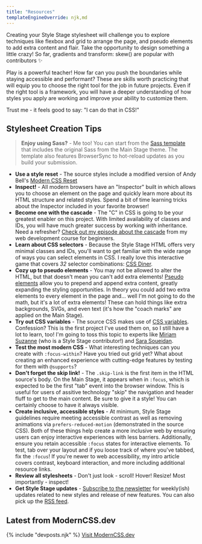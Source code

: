 ```yaml
---
title: "Resources"
templateEngineOverride: njk,md
---
```


Creating your Style Stage stylesheet will challenge you to explore techniques like flexbox and grid to arrange the page, and pseudo elements to add extra content and flair. Take the opportunity to design something a little crazy! So far, gradients and transform: skew() are popular with contributors ✨

Play is a powerful teacher! How far can you push the boundaries while staying accessible and performant? These are skills worth practicing that will equip you to choose the right tool for the job in future projects. Even if the right tool is a framework, you will have a deeper understanding of how styles you apply are working and improve your ability to customize them.

Trust me - it feels good to say: "I can do that in CSS!"

## Stylesheet Creation Tips

> **Enjoy using Sass?** - Me too! You can start from the [Sass template](https://github.com/5t3ph/stylestage-sass) that includes the original Sass from the Main Stage theme. The template also features BrowserSync to hot-reload updates as you build your submission.

- **Use a style reset** - The source styles include a modified version of Andy Bell's [Modern CSS Reset](https://github.com/hankchizljaw/modern-css-reset)
- **Inspect!** - All modern browsers have an "Inspector" built in which allows you to choose an element on the page and quickly learn more about its HTML structure and related styles. Spend a bit of time learning tricks about the Inspector included in your favorite browser!
- **Become one with the cascade** - The "C" in CSS is going to be your greatest enabler on this project. With limited availability of classes and IDs, you will have much greater success by working _with_ inheritance. Need a refresher? [Check out my episode about the cascade](https://dev.to/5t3ph/intro-to-the-css-cascade-the-c-in-css-1kh0) from my web development course for beginners.
- **Learn about CSS selectors** - Because the Style Stage HTML offers very minimal classes and IDs, you'll want to get familiar with the wide range of ways you can select elements in CSS. I really love this interactive game that covers _32_ selector combinations: [CSS Diner](https://flukeout.github.io/).
- **Cozy up to pseudo elements** - You may not be allowed to alter the HTML, but that doesn't mean you can't add extra elements! [Pseudo elements](https://css-tricks.com/pseudo-element-roundup/) allow you to prepend and append extra content, greatly expanding the styling opportunities. In theory you could add two extra elements to every element in the page and... well I'm not going to do the math, but it's a lot of extra elements! These can hold things like extra backgrounds, SVGs, and even text (it's how the "coach marks" are applied on the Main Stage).
- **Try out CSS variables** - The source CSS makes use of [CSS variables](https://developer.mozilla.org/en-US/docs/Web/CSS/Using_CSS_custom_properties). Confession? This is the first project I've used them on, so I still have a lot to learn, too! I'm going to toss this topic to experts like [Miriam Suzanne](https://www.smashingmagazine.com/2019/07/css-custom-properties-cascade/) (who is a Style Stage contributor!) and [Sara Soueidan](https://www.sarasoueidan.com/blog/style-settings-with-css-variables/).
- **Test the most modern CSS** - What interesting techniques can you create with `:focus-within`? Have you tried out grid yet? What about creating an enhanced experience with cutting-edge features by testing for them with `@supports`?
- **Don't forget the skip link!** - The `.skip-link` is the first item in the HTML source's body. On the Main Stage, it appears when in `:focus`, which is expected to be the first "tab" event into the browser window. This is useful for users of assitive technology "skip" the navigation and header fluff to get to the main content. Be sure to give it a style! You can certainly choose to have it always visible.
- **Create inclusive, accessible styles** - At minimum, Style Stage guidelines require meeting accessible contrast as well as removing animations via `prefers-reduced-motion` (demonstrated in the source CSS). Both of these things help create a more inclusive web by ensuring users can enjoy interactive experiences with less barriers. Additionally, ensure you retain accessible `:focus` states for interactive elements. To test, tab over your layout and if you loose track of where you've tabbed, fix the `:focus`! If you're newer to web accessibility, my intro article covers contrast, keyboard interaction, and more including additional resource links.
- **Review all stylesheets** - Don't just look - scroll! Hover! Resize! Most importantly - inspect!
- **Get Style Stage updates** - [Subscribe to the newsletter](/subscribe/) for weekly(ish) updates related to new styles and release of new features. You can also pick up the [RSS feed](/feed/).

## Latest from ModernCSS.dev

{% include "devposts.njk" %}
<a class="link" href="https://moderncss.dev">Visit ModernCSS.dev</a>
